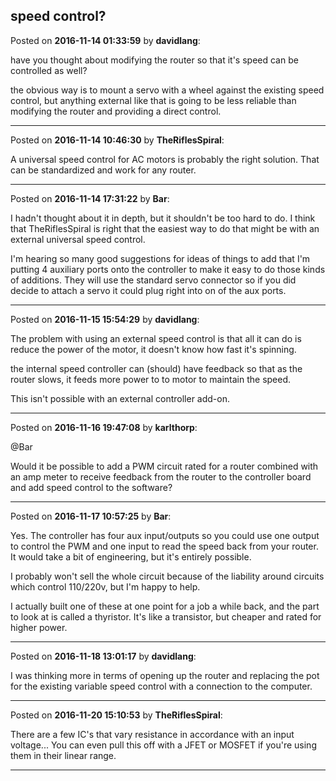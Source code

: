 ## speed control?
Posted on **2016-11-14 01:33:59** by **davidlang**:

have you thought about modifying the router so that it's speed can be controlled as well?

the obvious way is to mount a servo with a wheel against the existing speed control, but anything external like that is going to be less reliable than modifying the router and providing a direct control.

---

Posted on **2016-11-14 10:46:30** by **TheRiflesSpiral**:

A universal speed control for AC motors is probably the right solution. That can be standardized and work for any router.

---

Posted on **2016-11-14 17:31:22** by **Bar**:

I hadn't thought about it in depth, but it shouldn't be too hard to do. I think that TheRiflesSpiral is right that the easiest way to do that might be with an external universal speed control. 

I'm hearing so many good suggestions for ideas of things to add that I'm putting 4 auxiliary ports onto the controller to make it easy to do those kinds of additions. They will use the standard servo connector so if you did decide to attach a servo it could plug right into on of the aux ports.

---

Posted on **2016-11-15 15:54:29** by **davidlang**:

The problem with using an external speed control is that all it can do is reduce the power of the motor, it doesn't know how fast it's spinning.

the internal speed controller can (should) have feedback so that as the router slows, it feeds more power to to motor to maintain the speed.

This isn't possible with an external controller add-on.

---

Posted on **2016-11-16 19:47:08** by **karlthorp**:

@Bar

Would it be possible to add a PWM circuit rated for a router combined with an amp meter to receive feedback from the router to the controller board and add speed control to the software?

---

Posted on **2016-11-17 10:57:25** by **Bar**:

Yes. The controller has four aux input/outputs so you could use one output to control the PWM and one input to read the speed back from your router. It would take a bit of engineering, but it's entirely possible.

I probably won't sell the whole circuit because of the liability around circuits which control 110/220v, but I'm happy to help.

I actually built one of these at one point for a job a while back, and the part to look at is called a thyristor. It's like a transistor, but cheaper and rated for higher power.

---

Posted on **2016-11-18 13:01:17** by **davidlang**:

I was thinking more in terms of opening up the router and replacing the pot for the existing variable speed control with a connection to the computer.

---

Posted on **2016-11-20 15:10:53** by **TheRiflesSpiral**:

There are a few IC's that vary resistance in accordance with an input voltage... You can even pull this off with a JFET or MOSFET if you're using them in their linear range.

---

